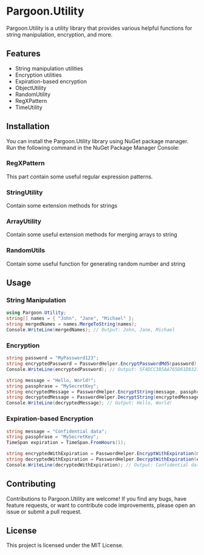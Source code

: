﻿# Pargoon.Utility

Pargoon.Utility is a utility library that provides various helpful functions for string manipulation, encryption, and more.

## Features

- String manipulation utilities
- Encryption utilities
- Expiration-based encryption
- ObjectUtility
- RandomUtility
- RegXPattern
- TimeUtility


## Installation

You can install the Pargoon.Utility library using NuGet package manager. Run the following command in the NuGet Package Manager Console:


### RegXPattern
This part contain some useful regular expression patterns.

### StringUtility
Contain some extension methods for strings

### ArrayUtility
Contain some useful extension methods for merging arrays to string

### RandomUtils
Contain some useful function for generating random number and string



## Usage

### String Manipulation

```csharp
using Pargoon.Utility;
string[] names = { "John", "Jane", "Michael" };
string mergedNames = names.MergeToString(names);
Console.WriteLine(mergedNames); // Output: John, Jane, Michael

```

### Encryption

```csharp
string password = "MyPassword123";
string encryptedPassword = PasswordHelper.EncryptPasswordMd5(password);
Console.WriteLine(encryptedPassword); // Output: 5F4DCC3B5AA765D61D8327DEB882CF99

string message = "Hello, World!";
string passphrase = "MySecretKey";
string encryptedMessage = PasswordHelper.EncryptString(message, passphrase);
string decryptedMessage = PasswordHelper.DecryptString(encryptedMessage, passphrase);
Console.WriteLine(decryptedMessage); // Output: Hello, World!
```

### Expiration-based Encryption

```csharp
string message = "Confidential data";
string passphrase = "MySecretKey";
TimeSpan expiration = TimeSpan.FromHours(1);

string encryptedWithExpiration = PasswordHelper.EncryptWithExpiration(message, passphrase, expiration);
string decryptedWithExpiration = PasswordHelper.DecryptWithExpiration(encryptedWithExpiration, passphrase);
Console.WriteLine(decryptedWithExpiration); // Output: Confidential data (within 1 hour of encryption)
```


## Contributing

Contributions to Pargoon.Utility are welcome! If you find any bugs, have feature requests, or want to contribute code improvements, please open an issue or submit a pull request.

## License

This project is licensed under the MIT License.
